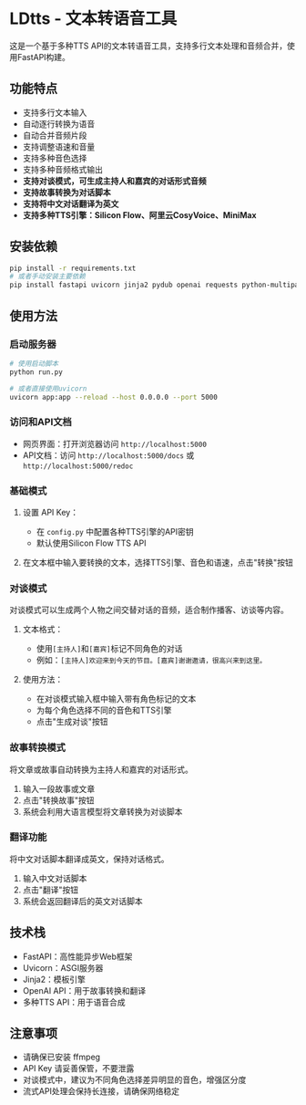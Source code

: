 # LDtts - 文本转语音工具

这是一个基于多种TTS API的文本转语音工具，支持多行文本处理和音频合并，使用FastAPI构建。

## 功能特点

- 支持多行文本输入
- 自动逐行转换为语音
- 自动合并音频片段
- 支持调整语速和音量
- 支持多种音色选择
- 支持多种音频格式输出
- **支持对谈模式，可生成主持人和嘉宾的对话形式音频**
- **支持故事转换为对话脚本**
- **支持将中文对话翻译为英文**
- **支持多种TTS引擎：Silicon Flow、阿里云CosyVoice、MiniMax**

## 安装依赖

```bash
pip install -r requirements.txt
# 或者手动安装主要依赖
pip install fastapi uvicorn jinja2 pydub openai requests python-multipart
```

## 使用方法

### 启动服务器

```bash
# 使用启动脚本
python run.py

# 或者直接使用uvicorn
uvicorn app:app --reload --host 0.0.0.0 --port 5000
```

### 访问和API文档

- 网页界面：打开浏览器访问 `http://localhost:5000`
- API文档：访问 `http://localhost:5000/docs` 或 `http://localhost:5000/redoc`

### 基础模式

1. 设置 API Key：
   - 在 `config.py` 中配置各种TTS引擎的API密钥
   - 默认使用Silicon Flow TTS API

2. 在文本框中输入要转换的文本，选择TTS引擎、音色和语速，点击"转换"按钮

### 对谈模式

对谈模式可以生成两个人物之间交替对话的音频，适合制作播客、访谈等内容。

1. 文本格式：
   - 使用`[主持人]`和`[嘉宾]`标记不同角色的对话
   - 例如：`[主持人]欢迎来到今天的节目。[嘉宾]谢谢邀请，很高兴来到这里。`

2. 使用方法：
   - 在对谈模式输入框中输入带有角色标记的文本
   - 为每个角色选择不同的音色和TTS引擎
   - 点击"生成对谈"按钮

### 故事转换模式

将文章或故事自动转换为主持人和嘉宾的对话形式。

1. 输入一段故事或文章
2. 点击"转换故事"按钮
3. 系统会利用大语言模型将文章转换为对谈脚本

### 翻译功能

将中文对话脚本翻译成英文，保持对话格式。

1. 输入中文对话脚本
2. 点击"翻译"按钮
3. 系统会返回翻译后的英文对话脚本

## 技术栈

- FastAPI：高性能异步Web框架
- Uvicorn：ASGI服务器
- Jinja2：模板引擎
- OpenAI API：用于故事转换和翻译
- 多种TTS API：用于语音合成

## 注意事项

- 请确保已安装 ffmpeg
- API Key 请妥善保管，不要泄露
- 对谈模式中，建议为不同角色选择差异明显的音色，增强区分度
- 流式API处理会保持长连接，请确保网络稳定 